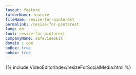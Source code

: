 ```yaml
---
layout: feature
folderName: feature
fileName: resize-for-pinterest
permalink: /resize-for-pinterest
lang: en
tool: resize-for-pinterest
companyName: safevideokit
domain : com
noBox: true
nobox: true
---
```


{% include VideoEditorIndex/resizeForSocialMedia.html %}

   